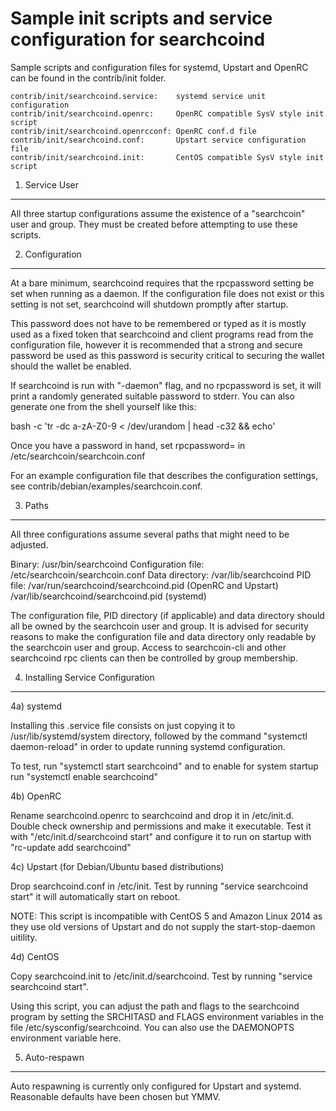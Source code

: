 Sample init scripts and service configuration for searchcoind
==========================================================

Sample scripts and configuration files for systemd, Upstart and OpenRC
can be found in the contrib/init folder.

    contrib/init/searchcoind.service:    systemd service unit configuration
    contrib/init/searchcoind.openrc:     OpenRC compatible SysV style init script
    contrib/init/searchcoind.openrcconf: OpenRC conf.d file
    contrib/init/searchcoind.conf:       Upstart service configuration file
    contrib/init/searchcoind.init:       CentOS compatible SysV style init script

1. Service User
---------------------------------

All three startup configurations assume the existence of a "searchcoin" user
and group.  They must be created before attempting to use these scripts.

2. Configuration
---------------------------------

At a bare minimum, searchcoind requires that the rpcpassword setting be set
when running as a daemon.  If the configuration file does not exist or this
setting is not set, searchcoind will shutdown promptly after startup.

This password does not have to be remembered or typed as it is mostly used
as a fixed token that searchcoind and client programs read from the configuration
file, however it is recommended that a strong and secure password be used
as this password is security critical to securing the wallet should the
wallet be enabled.

If searchcoind is run with "-daemon" flag, and no rpcpassword is set, it will
print a randomly generated suitable password to stderr.  You can also
generate one from the shell yourself like this:

bash -c 'tr -dc a-zA-Z0-9 < /dev/urandom | head -c32 && echo'

Once you have a password in hand, set rpcpassword= in /etc/searchcoin/searchcoin.conf

For an example configuration file that describes the configuration settings,
see contrib/debian/examples/searchcoin.conf.

3. Paths
---------------------------------

All three configurations assume several paths that might need to be adjusted.

Binary:              /usr/bin/searchcoind
Configuration file:  /etc/searchcoin/searchcoin.conf
Data directory:      /var/lib/searchcoind
PID file:            /var/run/searchcoind/searchcoind.pid (OpenRC and Upstart)
                     /var/lib/searchcoind/searchcoind.pid (systemd)

The configuration file, PID directory (if applicable) and data directory
should all be owned by the searchcoin user and group.  It is advised for security
reasons to make the configuration file and data directory only readable by the
searchcoin user and group.  Access to searchcoin-cli and other searchcoind rpc clients
can then be controlled by group membership.

4. Installing Service Configuration
-----------------------------------

4a) systemd

Installing this .service file consists on just copying it to
/usr/lib/systemd/system directory, followed by the command
"systemctl daemon-reload" in order to update running systemd configuration.

To test, run "systemctl start searchcoind" and to enable for system startup run
"systemctl enable searchcoind"

4b) OpenRC

Rename searchcoind.openrc to searchcoind and drop it in /etc/init.d.  Double
check ownership and permissions and make it executable.  Test it with
"/etc/init.d/searchcoind start" and configure it to run on startup with
"rc-update add searchcoind"

4c) Upstart (for Debian/Ubuntu based distributions)

Drop searchcoind.conf in /etc/init.  Test by running "service searchcoind start"
it will automatically start on reboot.

NOTE: This script is incompatible with CentOS 5 and Amazon Linux 2014 as they
use old versions of Upstart and do not supply the start-stop-daemon uitility.

4d) CentOS

Copy searchcoind.init to /etc/init.d/searchcoind. Test by running "service searchcoind start".

Using this script, you can adjust the path and flags to the searchcoind program by
setting the SRCHITASD and FLAGS environment variables in the file
/etc/sysconfig/searchcoind. You can also use the DAEMONOPTS environment variable here.

5. Auto-respawn
-----------------------------------

Auto respawning is currently only configured for Upstart and systemd.
Reasonable defaults have been chosen but YMMV.
